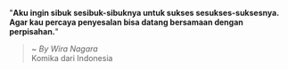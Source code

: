 "**Aku ingin sibuk sesibuk-sibuknya untuk sukses sesukses-suksesnya. Agar kau percaya penyesalan bisa datang bersamaan dengan perpisahan.**"

> ~ _By Wira Nagara_  
Komika dari Indonesia

